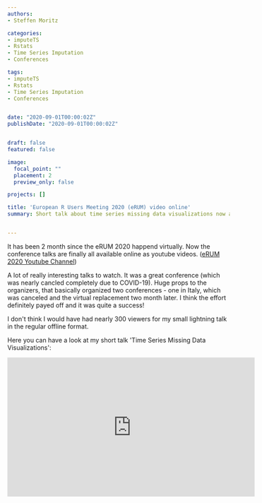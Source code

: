 ```yaml
---
authors:
- Steffen Moritz

categories:
- imputeTS
- Rstats
- Time Series Imputation
- Conferences

tags:
- imputeTS
- Rstats
- Time Series Imputation
- Conferences


date: "2020-09-01T00:00:02Z"
publishDate: "2020-09-01T00:00:02Z"


draft: false
featured: false

image:
  focal_point: ""
  placement: 2
  preview_only: false

projects: []

title: 'European R Users Meeting 2020 (eRUM) video online'
summary: Short talk about time series missing data visualizations now available on youtube.


---
```


It has been 2 month since the eRUM 2020 happend virtually. Now the conference talks are finally all available online as youtube videos. ([eRUM 2020 Youtube Channel](https://www.youtube.com/channel/UCDOoQShiQHE7_C-wuLqFJ7w
))

A lot of really interesting talks to watch. It was a great conference (which was nearly cancled completely due to COVID-19). Huge props to the organizers, that basically organized two conferences - one in Italy, which was canceled and the virtual replacement two month later. I think the effort definitely payed off and it was quite a success!

I don't think I would have had nearly 300 viewers for my small lightning talk in the regular offline format.

Here you can have a look at my short talk 'Time Series Missing Data Visualizations':

<iframe width="560" height="315" src="https://www.youtube.com/embed/hFKwzJBXvIU?start=95" frameborder="0" allow="accelerometer; autoplay; encrypted-media; gyroscope; picture-in-picture" allowfullscreen></iframe>
